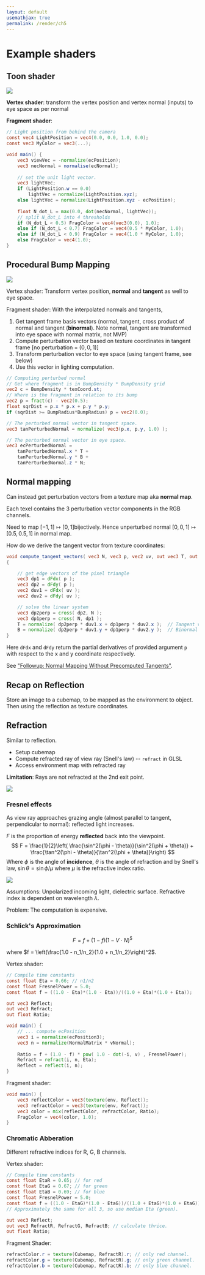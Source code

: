 ```yaml
---
layout: default
usemathjax: true
permalink: /render/ch5
---
```


# Example shaders

## Toon shader

![](/notes-blog/assets/img/render/toon.png)

**Vertex shader**: transform the vertex position and vertex normal (inputs) to eye space as per normal

**Fragment shader**:

```glsl
// Light position from behind the camera
const vec4 LightPosition = vec4(0.0, 0.0, 1.0, 0.0);
const vec3 MyColor = vec3(...);

void main() {
    vec3 viewVec = -normalize(ecPosition);
    vec3 necNormal = normalise(ecNormal);
    
    // set the unit light vector.
    vec3 lightVec;
    if (LightPosition.w == 0.0) 
        lightVec = normalize(LightPosition.xyz);
    else lightVec = normalize(LightPosition.xyz - ecPosition);
    
    float N_dot_L = max(0.0, dot(necNormal, lightVec));
    // split N_dot_L into 4 thresholds
    if (N_dot_L < 0.5) FragColor = vec4(vec3(0.0), 1.0);
    else if (N_dot_L < 0.7) FragColor = vec4(0.5 * MyColor, 1.0);
    else if (N_dot_L < 0.9) FragColor = vec4(1.0 * MyColor, 1.0);
    else FragColor = vec4(1.0);
}
```

## Procedural Bump Mapping

![](/notes-blog/assets/img/render/tangent_frame.png)

Vertex shader: Transform vertex position, **normal** and **tangent** as well to eye space.

Fragment shader: With the interpolated normals and tangents,

1. Get tangent frame basis vectors (normal, tangent, cross product of normal and tangent (**binormal**). Note normal, tangent are transformed into eye space with normal matrix, not MVP)
2. Compute perturbation vector based on texture coordinates in tangent frame [no perturbation = $(0,0,1)$]
3. Transform perturbation vector to eye space (using tangent frame, see below)
4. Use this vector in lighting computation.

```glsl
// Computing perturbed normal
// Get where fragment is in BumpDensity * BumpDensity grid
vec2 c = BumpDensity * texCoord.st; 
// Where is the fragment in relation to its bump
vec2 p = fract(c) - vec2(0.5);
float sqrDist = p.x * p.x + p.y * p.y;
if (sqrDist >= BumpRadius*BumpRadius) p = vec2(0.0);

// The perturbed normal vector in tangent space.
vec3 tanPerturbedNormal = normalize( vec3(p.x, p.y, 1.0) );

// The perturbed normal vector in eye space.
vec3 ecPerturbedNormal = 
    tanPerturbedNormal.x * T +
	tanPerturbedNormal.y * B +
	tanPerturbedNormal.z * N;
```

## Normal mapping

Can instead get perturbation vectors from a texture map aka **normal map**.

Each texel contains the 3 perturbation vector components in the RGB channels. 

Need to map $[- 1, 1] \mapsto [0, 1]$​​ bijectively. Hence unperturbed normal $[0, 0, 1] \mapsto [0.5, 0.5, 1]$​​ in normal map.

How do we derive the tangent vector from texture coordinates:

```glsl
void compute_tangent_vectors( vec3 N, vec3 p, vec2 uv, out vec3 T, out vec3 B )
{

    // get edge vectors of the pixel triangle
    vec3 dp1 = dFdx( p );
    vec3 dp2 = dFdy( p );
    vec2 duv1 = dFdx( uv );
    vec2 duv2 = dFdy( uv );

    // solve the linear system
    vec3 dp2perp = cross( dp2, N );
    vec3 dp1perp = cross( N, dp1 );
    T = normalize( dp2perp * duv1.x + dp1perp * duv2.x );  // Tangent vector
    B = normalize( dp2perp * duv1.y + dp1perp * duv2.y );  // Binormal vector
}
```

Here `dFdx` and `dFdy` return the partial derivatives of provided argument `p` with respect to the x and y coordinate respectively.

See ["Followup: Normal Mapping Without Precomputed Tangents"](http://www.thetenthplanet.de/archives/1180).

## Recap on Reflection

Store an image to a cubemap, to be mapped as the environment to object. Then using the reflection as texture coordinates.

## Refraction

Similar to reflection.

- Setup cubemap
- Compute refracted ray of view ray (Snell's law) -- `refract` in GLSL
- Access environment map with refracted ray

**Limitation**: Rays are not refracted at the 2nd exit point.

![](/notes-blog/assets/img/render/refract.png)

### Fresnel effects

As view ray approaches grazing angle (almost parallel to tangent, perpendicular to normal): reflected light increases.

$F$ is the proportion of energy **reflected** back into the viewpoint.
$$
F = \frac{1}{2}\left( \frac{\sin^2(\phi - \theta)}{\sin^2(\phi + \theta)} + \frac{\tan^2(\phi - \theta)}{\tan^2(\phi + \theta)}\right)
$$
Where $\phi$ is the angle of **incidence**, $\theta$ is the angle of refraction and by Snell's law, $\sin \theta = \sin \phi / \mu$ where $\mu$​ is the refractive index ratio.

![](/notes-blog/assets/img/render/snell.png)

Assumptions: Unpolarized incoming light, dielectric surface. Refractive index is dependent on wavelength $\lambda$.

Problem: The computation is expensive.

### Schlick's Approximation

$$
F = f + (1-f) (1 - V \cdot N)^5
$$

where $f = \left(\frac{1.0 - n_1/n_2}{1.0 + n_1/n_2}\right)^2$​​.

Vertex shader:

```glsl
// Compile time constants
const float Eta = 0.66; // n1/n2
const float FresnelPower = 5.0;
const float f = ((1.0 - Eta)*(1.0 - Eta))/((1.0 + Eta)*(1.0 + Eta));

out vec3 Reflect;
out vec3 Refract;
out float Ratio;

void main() {
    // ... compute ecPosition
    vec3 i = normalize(ecPosition3);
    vec3 n = normalize(NormalMatrix * vNormal);
    
    Ratio = f + (1.0 - f) * pow( 1.0 - dot(-i, v) , FresnelPower);
    Refract = refract(i, n, Eta);
    Reflect = reflect(i, n);
}
```

Fragment shader:

```glsl
void main() {
    vec3 reflectColor = vec3(texture(env, Reflect));
    vec3 refractColor = vec3(texture(env, Refract));
    vec3 color = mix(reflectColor, refractColor, Ratio);
    FragColor = vec4(color, 1.0);
}
```

### Chromatic Abberation

Different refractive indices for R, G, B channels.

Vertex shader:

```glsl
// Compile time constants
const float EtaR = 0.65; // for red
const float EtaG = 0.67; // for green
const float EtaB = 0.69; // for blue
const float FresnelPower = 5.0;
const float f = ((1.0 - EtaG)*(1.0 - EtaG))/((1.0 + EtaG)*(1.0 + EtaG));
// Approximately the same for all 3, so use median Eta (green).

out vec3 Reflect;
out vec3 RefractR, RefractG, RefractB; // calculate thrice.
out float Ratio;

```

Fragment Shader:

```glsl
refractColor.r = texture(Cubemap, RefractR).r; // only red channel.
refractColor.g = texture(Cubemap, RefractR).g; // only green channel.
refractColor.b = texture(Cubemap, RefractR).b; // only blue channel.
```

